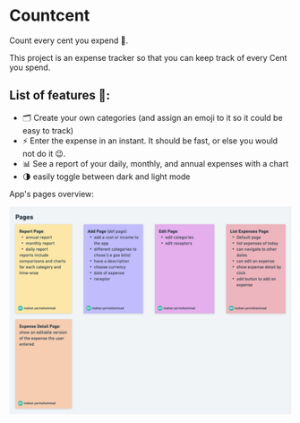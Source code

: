 # Countcent

Count every cent you expend 💸.

This project is an expense tracker so that you can keep track of every Cent you spend.

## List of features 🤩:

* 🗂️ Create your own categories (and assign an emoji to it so it could be easy to track)
* ⚡️ Enter the expense in an instant. It should be fast, or else you would not do it 😉.
* 📊 See a report of your daily, monthly, and annual expenses with a chart
* 🌗 easily toggle between dark and light mode

App's pages overview:

![pages overview](./docs-resources/CountCent-pages.png)